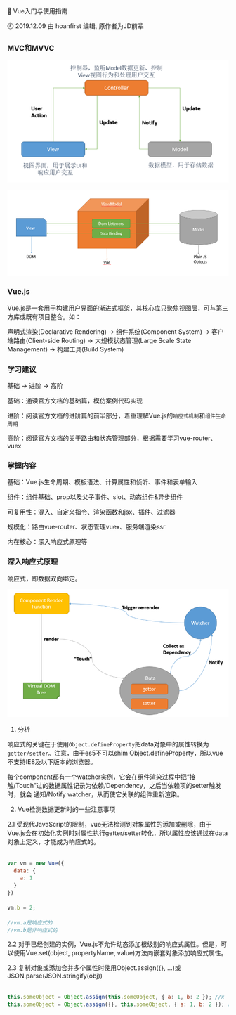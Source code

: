 🐾 Vue入门与使用指南

🕘 2019.12.09 由 hoanfirst 编辑, 原作者为JD前辈

### MVC和MVVC


![MVC模型](https://github.com/hoanFir/blogs/blob/master/vue/images/%E4%BC%81%E4%B8%9A%E5%92%9A%E5%92%9A%E6%88%AA%E5%9B%BE20191209155129.png?raw=true)

![MVVC模型](https://github.com/hoanFir/blogs/blob/master/vue/images/%E4%BC%81%E4%B8%9A%E5%92%9A%E5%92%9A%E6%88%AA%E5%9B%BE20191209155915.png?raw=true)


### Vue.js

Vue.js是一套用于构建用户界面的渐进式框架，其核心库只聚焦视图层，可与第三方库或既有项目整合。如：

声明式渲染(Declarative Rendering) -> 组件系统(Component System) -> 客户端路由(Client-side Routing) -> 大规模状态管理(Large Scale State Management) -> 构建工具(Build System)


### 学习建议

基础 -> 进阶 -> 高阶

基础：通读官方文档的基础篇，模仿案例代码实现

进阶：阅读官方文档的进阶篇的前半部分，着重理解Vue.js的`响应式机制`和`组件生命周期`

高阶：阅读官方文档的关于路由和状态管理部分，根据需要学习vue-router、vuex


### 掌握内容

基础：Vue.js生命周期、模板语法、计算属性和侦听、事件和表单输入

组件：组件基础、prop以及父子事件、slot、动态组件&异步组件

可复用性：混入、自定义指令、渲染函数和jsx、插件、过滤器

规模化：路由vue-router、状态管理vuex、服务端渲染ssr

内在核心：深入响应式原理等


### 深入响应式原理

响应式，即数据双向绑定。

![](https://github.com/hoanFir/blogs/blob/master/vue/images/%E4%BC%81%E4%B8%9A%E5%92%9A%E5%92%9A%E6%88%AA%E5%9B%BE20191209170103.png?raw=true)


1. 分析

响应式的关键在于使用`Object.defineProperty`把data对象中的属性转换为`getter/setter`。注意，由于es5不可以shim Object.defineProperty，所以vue不支持IE8及以下版本的浏览器。

每个component都有一个watcher实例，它会在组件渲染过程中把“接触/Touch”过的数据属性记录为依赖/Dependency，之后当依赖项的setter触发时，就会 通知/Notify watcher，从而使它关联的组件重新渲染。


2. Vue检测数据更新时的一些注意事项

2.1 受现代JavaScript的限制，vue无法检测到对象属性的添加或删除，由于Vue.js会在初始化实例时对属性执行getter/setter转化，所以属性应该通过在data对象上定义，才能成为响应式的。

```javascript

var vm = new Vue({ 
  data: {
    a: 1
  }
})

vm.b = 2; 

//vm.a是响应式的
//vm.b是非响应式的

```

2.2 对于已经创建的实例，Vue.js不允许动态添加根级别的响应式属性。但是，可以使用Vue.set(object, propertyName, value)方法向嵌套对象添加响应式属性。

2.3 复制对象或添加合并多个属性时使用Object.assign({}, ...)或JSON.parse(JSON.stringify(obj))

```javascript

this.someObject = Object.assign(this.someObject, { a: 1, b: 2 }); //x
this.someObject = Object.assign({}, this.someObject, { a: 1, b: 2 }); //√

```


